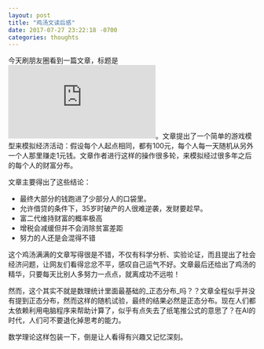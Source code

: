 ```yaml
---
layout: post
title: "鸡汤文读后感"
date: 2017-07-27 23:22:18 -0700
categories: thoughts
---
```

今天刷朋友圈看到一篇文章，标题是![《如果35岁时破产，还有多大可能逆袭？》](http://money.qq.com/a/20170727/004854.htm)。文章提出了一个简单的游戏模型来模拟经济活动：假设每个人起点相同，都有100元，每个人每一天随机从另外一个人那里赚走1元钱。文章作者进行这样的操作很多轮，来模拟经过很多年之后的每个人的财富分布。

文章主要得出了这些结论：
- 最终大部分的钱跑进了少部分人的口袋里。
- 允许借贷的条件下，35岁时破产的人很难逆袭，发财要趁早。
- 富二代维持财富的概率极高
- 增税会减缓但并不会消除贫富差距
- 努力的人还是会混得不错

这个鸡汤满满的文章写得很是不错，不仅有科学分析、实验论证，而且提出了社会经济问题，让网友们看得忿忿不平，感叹自己运气不好。文章最后还给出了鸡汤的精华，只要每天比别人多努力一点点，就离成功不远啦！

然而，这个其实不就是数理统计里面最基础的_正态分布_吗？？文章全程似乎并没有提到正态分布，然而这样的随机试验，最终的结果必然是正态分布。现在人们都太依赖利用电脑程序来帮助计算了，似乎有点失去了纸笔推公式的意思了？在AI的时代，人们可不要退化掉思考的能力。

数学理论这样包装一下，倒是让人看得有兴趣又记忆深刻。
